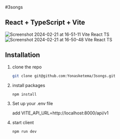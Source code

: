 #3songs
## React + TypeScript + Vite

![Screenshot 2024-02-21 at 16-51-11 Vite React TS](https://github.com/Yonasketema/3songs/assets/103140237/beeff588-e5f9-4060-802a-a0028dcc719c)
![Screenshot 2024-02-21 at 16-50-48 Vite React TS](https://github.com/Yonasketema/3songs/assets/103140237/62c3840a-79c7-4f31-9703-f8c039eec28e)


## Installation
 
1. clone the repo

   ```sh
   git clone git@github.com:Yonasketema/3songs.git
   ```
3. install packages

   ```sh
   npm install
   ```
5. Set up your .env file

    add  VITE_API_URL=http://localhost:8000/api/v1
   
6. start client

   ```sh
   npm run dev
   ```
 
